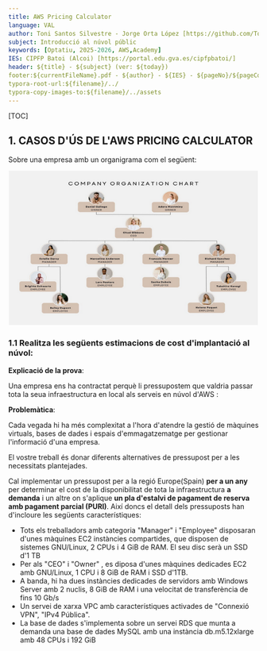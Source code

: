```yaml
---
title: AWS Pricing Calculator
language: VAL
author: Toni Santos Silvestre - Jorge Orta López [https://github.com/ToniSantosSilvestre]
subject: Introducció al núvol públic
keywords: [Optatiu, 2025-2026, AWS,Academy]
IES: CIPFP Batoi (Alcoi) [https://portal.edu.gva.es/cipfpbatoi/]
header: ${title} - ${subject} (ver: ${today})
footer:${currentFileName}.pdf - ${author} - ${IES} - ${pageNo}/${pageCount}
typora-root-url:${filename}/../
typora-copy-images-to:${filename}/../assets
---
```


[TOC]

## 1. CASOS D'ÚS DE L'AWS PRICING CALCULATOR

Sobre una empresa amb un organigrama com el següent:

![Organigrama de l'empresa](/assets/aws/organigrama.png)

### 1.1 Realitza les següents estimacions de cost d'implantació al núvol:

**Explicació de la prova**:

Una empresa ens ha contractat perquè li pressupostem que valdria passar tota la seua infraestructura en local als serveis en núvol d'AWS :

**Problemàtica**:

Cada vegada hi ha més complexitat a l'hora d'atendre la gestió de màquines virtuals, bases de dades i espais d'emmagatzematge per gestionar l'informació d'una empresa.

El vostre treball és donar diferents alternatives de pressupost per a les necessitats plantejades.

Cal implementar un pressupost per a la regió Europe(Spain) **per a un any** per determinar el cost de la disponibilitat de tota la infraestructura **a demanda** i un altre on s'aplique **un pla d'estalvi de pagament de reserva amb pagament parcial (PURI)**. Així doncs el detall dels pressuposts han d'incloure les següents característiques:

- Tots els treballadors amb categoria "Manager" i "Employee" disposaran d'unes màquines EC2 instàncies compartides, que disposen de sistemes GNU/Linux, 2 CPUs i 4 GiB de RAM. El seu disc serà un SSD d'1 TB
- Per als "CEO" i "Owner" , es diposa d'unes màquines dedicades EC2 amb GNU/Linux, 1 CPU i 8 GiB de RAM i SSD d'1TB.
- A banda, hi ha dues instàncies dedicades de servidors amb Windows Server amb 2 nuclis, 8 GiB de RAM i una velocitat de transferència de fins 10 Gb/s
- Un servei de xarxa VPC amb característiques activades de "Connexió VPN", "IPv4 Pública".
- La base de dades s'implementa sobre un servei RDS que munta a demanda una base de dades MySQL amb una instància db.m5.12xlarge amb 48 CPUs i 192 GiB

### 

